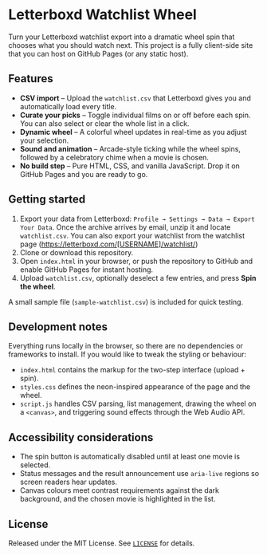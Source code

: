 # Letterboxd Watchlist Wheel

Turn your Letterboxd watchlist export into a dramatic wheel spin that chooses what you should watch next. This project is a fully client-side site that you can host on GitHub Pages (or any static host).

## Features

- **CSV import** – Upload the `watchlist.csv` that Letterboxd gives you and automatically load every title.
- **Curate your picks** – Toggle individual films on or off before each spin. You can also select or clear the whole list in a click.
- **Dynamic wheel** – A colorful wheel updates in real-time as you adjust your selection.
- **Sound and animation** – Arcade-style ticking while the wheel spins, followed by a celebratory chime when a movie is chosen.
- **No build step** – Pure HTML, CSS, and vanilla JavaScript. Drop it on GitHub Pages and you are ready to go.

## Getting started

1. Export your data from Letterboxd: `Profile → Settings → Data → Export Your Data`. Once the archive arrives by email, unzip it and locate `watchlist.csv`.
   You can also export your watchlist from the watchlist page (https://letterboxd.com/[USERNAME]/watchlist/)
2. Clone or download this repository.
3. Open `index.html` in your browser, or push the repository to GitHub and enable GitHub Pages for instant hosting.
4. Upload `watchlist.csv`, optionally deselect a few entries, and press **Spin the wheel**.

A small sample file (`sample-watchlist.csv`) is included for quick testing.

## Development notes

Everything runs locally in the browser, so there are no dependencies or frameworks to install. If you would like to tweak the styling or behaviour:

- `index.html` contains the markup for the two-step interface (upload + spin).
- `styles.css` defines the neon-inspired appearance of the page and the wheel.
- `script.js` handles CSV parsing, list management, drawing the wheel on a `<canvas>`, and triggering sound effects through the Web Audio API.

## Accessibility considerations

- The spin button is automatically disabled until at least one movie is selected.
- Status messages and the result announcement use `aria-live` regions so screen readers hear updates.
- Canvas colours meet contrast requirements against the dark background, and the chosen movie is highlighted in the list.

## License

Released under the MIT License. See [`LICENSE`](LICENSE) for details.
